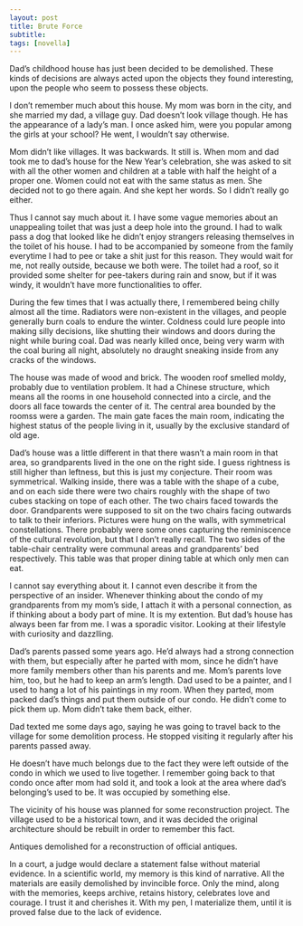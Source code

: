 ```yaml
---
layout: post
title: Brute Force
subtitle: 
tags: [novella]
---
```

Dad’s childhood house has just been decided to be demolished. These kinds of decisions are always acted upon the objects they found interesting, upon the people who seem to possess these objects. 

I don’t remember much about this house. My mom was born in the city, and she married my dad, a village guy. Dad doesn’t look village though. He has the appearance of a lady’s man. I once asked him, were you popular among the girls at your school? He went, I wouldn’t say otherwise. 

Mom didn’t like villages. It was backwards. It still is. When mom and dad took me to dad’s house for the New Year’s celebration, she was asked to sit with all the other women and children at a table with half the height of a proper one. Women could not eat with the same status as men. She decided not to go there again. And she kept her words. So I didn’t really go either. 

Thus I cannot say much about it. I have some vague memories about an unappealing toilet that was just a deep hole into the ground. I had to walk pass a dog that looked like he didn’t enjoy strangers releasing themselves in the toilet of his house. I had to be accompanied by someone from the family everytime I had to pee or take a shit just for this reason. They would wait for me, not really outside, because we both were. The toilet had a roof, so it provided some shelter for pee-takers during rain and snow, but if it was windy, it wouldn’t have more functionalities to offer. 

During the few times that I was actually there, I remembered being chilly almost all the time. Radiators were non-existent in the villages, and people generally burn coals to endure the winter. Coldness could lure people into making silly decisions, like shutting their windows and doors during the night while buring coal. Dad was nearly killed once, being very warm with the coal buring all night, absolutely no draught sneaking inside from any cracks of the windows. 

The house was made of wood and brick. The wooden roof smelled moldy, probably due to ventilation problem. It had a Chinese structure, which means all the rooms in one household connected into a circle, and the doors all face towards the center of it. The central area bounded by the roomss were a garden. The main gate faces the main room, indicating the highest status of the people living in it, usually by the exclusive standard of old age. 

Dad’s house was a little different in that there wasn’t a main room in that area, so grandparents lived in the one on the right side. I guess rightness is still higher than leftness, but this is just my conjecture. Their room was symmetrical. Walking inside, there was a table with the shape of a cube, and on each side there were two chairs roughly with the shape of two cubes stacking on tope of each other. The two chairs faced towards the door. Grandparents were supposed to sit on the two chairs facing outwards to talk to their inferiors. Pictures were hung on the walls, with symmetrical constellations. There probably were some ones capturing the reminiscence of the cultural revolution, but that I don’t really recall. The two sides of the table-chair centrality were communal areas and grandparents’ bed respectively. This table was that proper dining table at which only men can eat. 

I cannot say everything about it. I cannot even describe it from the perspective of an insider. Whenever thinking about the condo of my grandparents from my mom’s side, I attach it with a personal connection, as if thinking about a body part of mine. It is my extention. But dad’s house has always been far from me. I was a sporadic visitor. Looking at their lifestyle with curiosity and dazzlling. 

Dad’s parents passed some years ago. He’d always had a strong connection with them, but especially after he parted with mom, since he didn’t have more family members other than his parents and me. Mom’s parents love him, too, but he had to keep an arm’s length. Dad used to be a painter, and I used to hang a lot of his paintings in my room. When they parted, mom packed dad’s things and put them outside of our condo. He didn’t come to pick them up. Mom didn’t take them back, either. 

Dad texted me some days ago, saying he was going to travel back to the village for some demolition process. He stopped visiting it regularly after his parents passed away. 

He doesn’t have much belongs due to the fact they were left outside of the condo in which we used to live together. I remember going back to that condo once after mom had sold it, and took a look at the area where dad’s belonging’s used to be. It was occupied by something else. 

The vicinity of his house was planned for some reconstruction project. The village used to be a historical town, and it was decided the original architecture should be rebuilt in order to remember this fact.

Antiques demolished for a reconstruction of official antiques. 

In a court, a judge would declare a statement false without material evidence. In a scientific world, my memory is this kind of narrative. All the materials are easily demolished by invincible force. Only the mind, along with the memories, keeps archive, retains history, celebrates love and courage. I trust it and cherishes it. With my pen, I materialize them, until it is proved false due to the lack of evidence. 